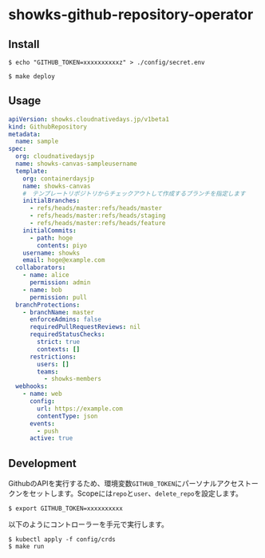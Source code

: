 # showks-github-repository-operator

## Install

```
$ echo "GITHUB_TOKEN=xxxxxxxxxxz" > ./config/secret.env
```

```
$ make deploy
```

## Usage

```yaml
apiVersion: showks.cloudnativedays.jp/v1beta1
kind: GithubRepository
metadata:
  name: sample
spec:
  org: cloudnativedaysjp
  name: showks-canvas-sampleusername
  template:
    org: containerdaysjp
    name: showks-canvas
    #　テンプレートリポジトリからチェックアウトして作成するブランチを指定します
    initialBranches:
      - refs/heads/master:refs/heads/master
      - refs/heads/master:refs/heads/staging
      - refs/heads/master:refs/heads/feature
    initialCommits:
      - path: hoge
        contents: piyo
    username: showks
    email: hoge@example.com
  collaborators:
    - name: alice
      permission: admin
    - name: bob
      permission: pull
  branchProtections:
    - branchName: master
      enforceAdmins: false
      requiredPullRequestReviews: nil
      requiredStatusChecks:
        strict: true
        contexts: []
      restrictions:
        users: []
        teams:
          - showks-members
  webhooks:
    - name: web
      config:
        url: https://example.com
        contentType: json 
      events:
        - push
      active: true
```

## Development

GithubのAPIを実行するため、環境変数`GITHUB_TOKEN`にパーソナルアクセストークンをセットします。Scopeには`repo`と`user`、`delete_repo`を設定します。

```
$ export GITHUB_TOKEN=xxxxxxxxxx
```

以下のようにコントローラーを手元で実行します。

```
$ kubectl apply -f config/crds
$ make run
```

